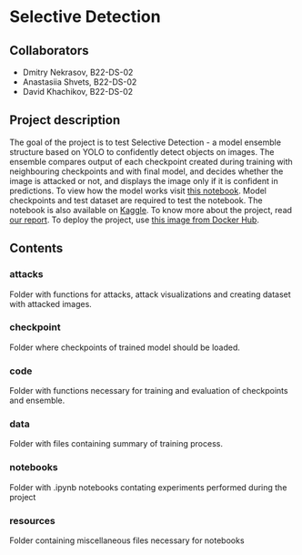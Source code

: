 # Selective Detection

## Collaborators
- Dmitry Nekrasov, B22-DS-02
- Anastasiia Shvets, B22-DS-02
- David Khachikov, B22-DS-02

## Project description
The goal of the project is to test Selective Detection - a model ensemble structure based on YOLO to confidently detect objects on images. The ensemble compares output of each checkpoint created during training with neighbouring checkpoints and with final model, and decides whether the image is attacked or not, and displays the image only if it is confident in predictions. To view how the model works visit [this notebook](https://github.com/davidkhachikov/selective-yolo/blob/main/notebooks/selective-detection-hypo-test.ipynb). Model checkpoints and test dataset are required to test the notebook. The notebook is also available on [Kaggle](https://www.kaggle.com/code/davidhachikov/selective-detection-hypo-test). To know more about the project, read [our report](https://disk.yandex.ru/d/L2wAH_T_9IZWYw). To deploy the project, use [this image from Docker Hub](https://hub.docker.com/r/youonlylive1ce/selective-yolo).

## Contents
### attacks
Folder with functions for attacks, attack visualizations and creating dataset with attacked images.

### checkpoint
Folder where checkpoints of trained model should be loaded.

### code
Folder with functions necessary for training and evaluation of checkpoints and ensemble.

### data
Folder with files containing summary of training process.

### notebooks
Folder with .ipynb notebooks contating experiments performed during the project

### resources
Folder containing miscellaneous files necessary for notebooks
